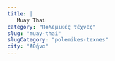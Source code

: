 ```yaml
---
title: |
   Muay Thai
category: "Πολεμικές τέχνες"
slug: "muay-thai"
slugCategory: "polemikes-texnes"
city: "Αθήνα"
---
```


